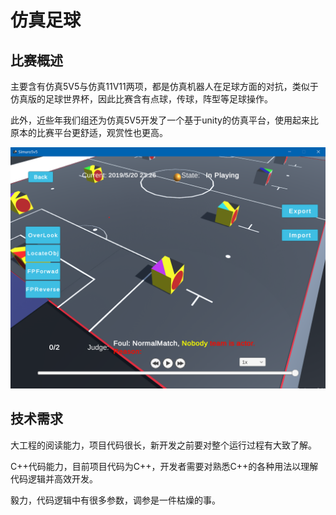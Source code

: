 # 仿真足球

## 比赛概述

主要含有仿真5V5与仿真11V11两项，都是仿真机器人在足球方面的对抗，类似于仿真版的足球世界杯，因此比赛含有点球，传球，阵型等足球操作。

此外，近些年我们组还为仿真5V5开发了一个基于unity的仿真平台，使用起来比原本的比赛平台更舒适，观赏性也更高。

![仿真5v5新平台](../resource/aboutus/simuro5v5.png/)

## 技术需求

大工程的阅读能力，项目代码很长，新开发之前要对整个运行过程有大致了解。

C++代码能力，目前项目代码为C++，开发者需要对熟悉C++的各种用法以理解代码逻辑并高效开发。

毅力，代码逻辑中有很多参数，调参是一件枯燥的事。

